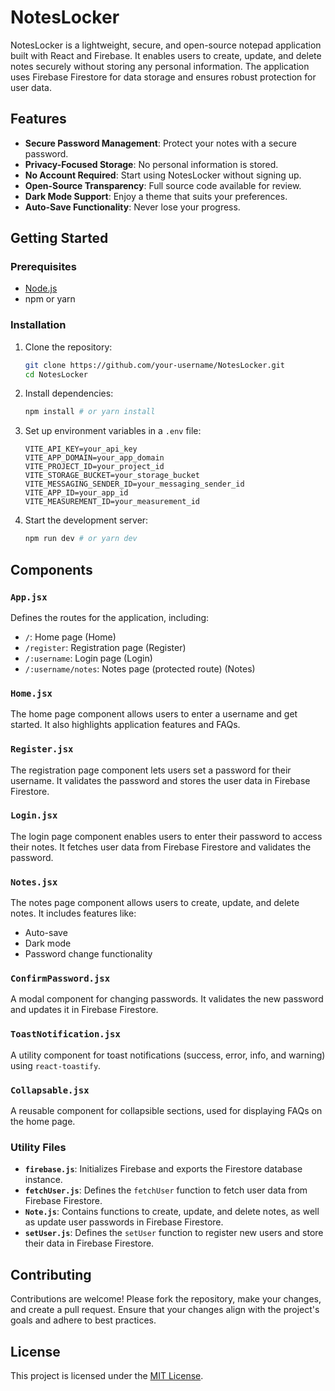 # NotesLocker

NotesLocker is a lightweight, secure, and open-source notepad application built with React and Firebase. It enables users to create, update, and delete notes securely without storing any personal information. The application uses Firebase Firestore for data storage and ensures robust protection for user data.

## Features

- **Secure Password Management**: Protect your notes with a secure password.
- **Privacy-Focused Storage**: No personal information is stored.
- **No Account Required**: Start using NotesLocker without signing up.
- **Open-Source Transparency**: Full source code available for review.
- **Dark Mode Support**: Enjoy a theme that suits your preferences.
- **Auto-Save Functionality**: Never lose your progress.

## Getting Started

### Prerequisites

- [Node.js](https://nodejs.org/)
- npm or yarn

### Installation

1. Clone the repository:
   ```sh
   git clone https://github.com/your-username/NotesLocker.git
   cd NotesLocker
   ```
2. Install dependencies:
   ```sh
   npm install # or yarn install
   ```
3. Set up environment variables in a `.env` file:
   ```env
   VITE_API_KEY=your_api_key
   VITE_APP_DOMAIN=your_app_domain
   VITE_PROJECT_ID=your_project_id
   VITE_STORAGE_BUCKET=your_storage_bucket
   VITE_MESSAGING_SENDER_ID=your_messaging_sender_id
   VITE_APP_ID=your_app_id
   VITE_MEASUREMENT_ID=your_measurement_id
   ```
4. Start the development server:
   ```sh
   npm run dev # or yarn dev
   ```

## Components

### `App.jsx`

Defines the routes for the application, including:

- `/`: Home page (Home)
- `/register`: Registration page (Register)
- `/:username`: Login page (Login)
- `/:username/notes`: Notes page (protected route) (Notes)

### `Home.jsx`

The home page component allows users to enter a username and get started. It also highlights application features and FAQs.

### `Register.jsx`

The registration page component lets users set a password for their username. It validates the password and stores the user data in Firebase Firestore.

### `Login.jsx`

The login page component enables users to enter their password to access their notes. It fetches user data from Firebase Firestore and validates the password.

### `Notes.jsx`

The notes page component allows users to create, update, and delete notes. It includes features like:

- Auto-save
- Dark mode
- Password change functionality

### `ConfirmPassword.jsx`

A modal component for changing passwords. It validates the new password and updates it in Firebase Firestore.

### `ToastNotification.jsx`

A utility component for toast notifications (success, error, info, and warning) using `react-toastify`.

### `Collapsable.jsx`

A reusable component for collapsible sections, used for displaying FAQs on the home page.

### Utility Files

- **`firebase.js`**: Initializes Firebase and exports the Firestore database instance.
- **`fetchUser.js`**: Defines the `fetchUser` function to fetch user data from Firebase Firestore.
- **`Note.js`**: Contains functions to create, update, and delete notes, as well as update user passwords in Firebase Firestore.
- **`setUser.js`**: Defines the `setUser` function to register new users and store their data in Firebase Firestore.

## Contributing

Contributions are welcome! Please fork the repository, make your changes, and create a pull request. Ensure that your changes align with the project's goals and adhere to best practices.

## License

This project is licensed under the [MIT License](LICENSE).
